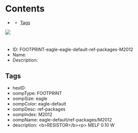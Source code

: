 



Contents
========

* [](#)
	* [Tags](#tags)
  
![][im]
# 

- ID: FOOTPRINT-eagle-eagle-default-ref-packages-M2012
- Name: 
- Description: 

## Tags

- hexID: 
- oompType: FOOTPRINT
- oompSize: eagle
- oompColor: eagle-default
- oompDesc: ref-packages
- oompIndex: M2012
- oompName: eagle-default/ref-packages/M2012
- description: &lt;b&gt;RESISTOR&lt;/b&gt;&lt;p&gt;&#xD;
MELF 0.10 W



[im]: image.png
